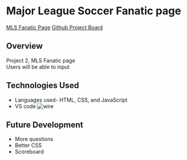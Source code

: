 # Major League Soccer Fanatic page

[MLS Fanatic Page]()
[Github Project Board]()

## Overview
Project 2, MLS Fanatic page  
Users will be able to input 


## Technologies Used 
- Languages used- HTML, CSS, and JavaScript 
- VS code
![wire](/wireframe.jpg)


## Future Development 
- More questions 
- Better CSS 
- Scoreboard